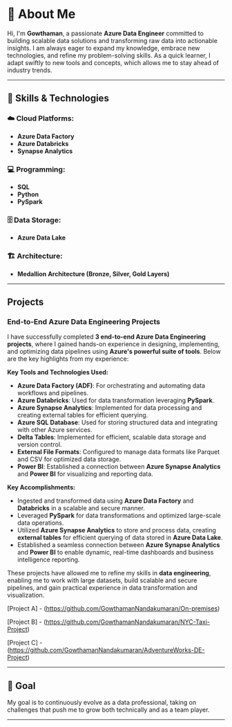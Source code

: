 # 👋 About Me

Hi, I'm **Gowthaman**, a passionate **Azure Data Engineer** committed to building scalable data solutions and transforming raw data into actionable insights. I am always eager to expand my knowledge, embrace new technologies, and refine my problem-solving skills. As a quick learner, I adapt swiftly to new tools and concepts, which allows me to stay ahead of industry trends. 

---

## 🚀 Skills & Technologies

### ☁️ Cloud Platforms:
- **Azure Data Factory**
- **Azure Databricks**
- **Synapse Analytics**

### 💻 Programming:
- **SQL**
- **Python**
- **PySpark**

### 🗄️ Data Storage:
- **Azure Data Lake**

### 🏗️ Architecture:
- **Medallion Architecture (Bronze, Silver, Gold Layers)**

---

## Projects

### **End-to-End Azure Data Engineering Projects**

I have successfully completed **3 end-to-end Azure Data Engineering projects**, where I gained hands-on experience in designing, implementing, and optimizing data pipelines using **Azure's powerful suite of tools**. Below are the key highlights from my experience:

**Key Tools and Technologies Used:**
- **Azure Data Factory (ADF)**: For orchestrating and automating data workflows and pipelines.
- **Azure Databricks**: Used for data transformation leveraging **PySpark**.
- **Azure Synapse Analytics**: Implemented for data processing and creating external tables for efficient querying.
- **Azure SQL Database**: Used for storing structured data and integrating with other Azure services.
- **Delta Tables**: Implemented for efficient, scalable data storage and version control.
- **External File Formats**: Configured to manage data formats like Parquet and CSV for optimized data storage.
- **Power BI**: Established a connection between **Azure Synapse Analytics** and **Power BI** for visualizing and reporting data.

**Key Accomplishments:**
- Ingested and transformed data using **Azure Data Factory** and **Databricks** in a scalable and secure manner.
- Leveraged **PySpark** for data transformations and optimized large-scale data operations.
- Utilized **Azure Synapse Analytics** to store and process data, creating **external tables** for efficient querying of data stored in **Azure Data Lake**.
- Established a seamless connection between **Azure Synapse Analytics** and **Power BI** to enable dynamic, real-time dashboards and business intelligence reporting.

These projects have allowed me to refine my skills in **data engineering**, enabling me to work with large datasets, build scalable and secure pipelines, and gain practical experience in data transformation and visualization.

[Project A] - (https://github.com/GowthamanNandakumaran/On-premises)

[Project B] - (https://github.com/GowthamanNandakumaran/NYC-Taxi-Project)

[Project C] - (https://github.com/GowthamanNandakumaran/AdventureWorks-DE-Project)

---

## 🌱 Goal

My goal is to continuously evolve as a data professional, taking on challenges that push me to grow both technically and as a team player.

---

<!---
GowthamanNandakumaran/GowthamanNandakumaran is a ✨ special ✨ repository because its `README.md` (this file) appears on your GitHub profile.
You can click the Preview link to take a look at your changes.
--->
